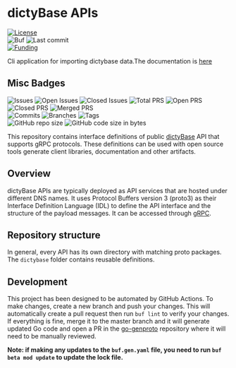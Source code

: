 # dictyBase APIs

[![License](https://img.shields.io/badge/License-BSD%202--Clause-blue.svg)](LICENSE)  
![Buf](https://github.com/dictyBase/dictybaseapis/workflows/Buf/badge.svg)
![Last commit](https://badgen.net/github/last-commit/dictyBase/dictybaseapis/master)  
[![Funding](https://badgen.net/badge/Funding/Rex%20L%20Chisholm,dictyBase,DCR/yellow?list=|)](https://reporter.nih.gov/project-details/10024726)

Cli application for importing dictybase data.The documentation is [here](docs/import.md)

## Misc Badges

![Issues](https://badgen.net/github/issues/dictyBase/dictybaseapis)
![Open Issues](https://badgen.net/github/open-issues/dictyBase/dictybaseapis)
![Closed Issues](https://badgen.net/github/closed-issues/dictyBase/dictybaseapis)
![Total PRS](https://badgen.net/github/prs/dictyBase/dictybaseapis)
![Open PRS](https://badgen.net/github/open-prs/dictyBase/dictybaseapis)
![Closed PRS](https://badgen.net/github/closed-prs/dictyBase/dictybaseapis)
![Merged PRS](https://badgen.net/github/merged-prs/dictyBase/dictybaseapis)  
![Commits](https://badgen.net/github/commits/dictyBase/dictybaseapis/master)
![Branches](https://badgen.net/github/branches/dictyBase/dictybaseapis)
![Tags](https://badgen.net/github/tags/dictyBase/dictybaseapis)  
![GitHub repo size](https://img.shields.io/github/repo-size/dictyBase/dictybaseapis?style=plastic)
![GitHub code size in bytes](https://img.shields.io/github/languages/code-size/dictyBase/dictybaseapis?style=plastic)

This repository contains interface definitions of public
[dictyBase](http://dictybase.org) API that supports gRPC protocols. These definitions
can be used with open source tools generate client libraries, documentation and
other artifacts.

## Overview

dictyBase APIs are typically deployed as API services that are hosted under different DNS names.
It uses Protocol Buffers version 3 (proto3) as their Interface
Definition Language (IDL) to define the API interface and the structure of the
payload messages. It can be accessed through [gRPC](https://grpc.io).

## Repository structure

In general, every API has its own directory with matching proto packages. The
`dictybase` folder contains reusable definitions.

## Development

This project has been designed to be automated by GitHub Actions. To make
changes, create a new branch and push your changes. This will automatically
create a pull request then run `buf lint` to verify your changes. If everything
is fine, merge it to the master branch and it will generate updated Go code and
open a PR in the [go-genproto](https://github.com/dictyBase/go-genproto)
repository where it will need to be manually reviewed.

**Note: if making any updates to the `buf.gen.yaml` file, you need to run `buf beta mod update`
to update the lock file.**
